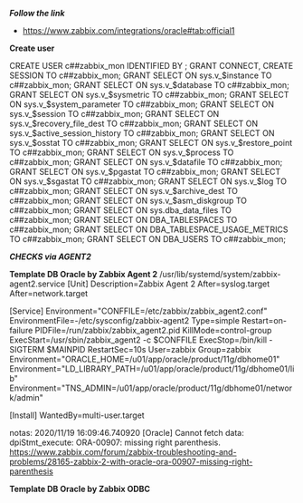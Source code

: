 ***Follow the link***
* https://www.zabbix.com/integrations/oracle#tab:official1



**Create user**

  CREATE USER c##zabbix_mon IDENTIFIED BY <password>;
  GRANT CONNECT, CREATE SESSION TO c##zabbix_mon;
  GRANT SELECT ON sys.v_$instance TO c##zabbix_mon;
  GRANT SELECT ON sys.v_$database TO c##zabbix_mon;
  GRANT SELECT ON sys.v_$sysmetric TO c##zabbix_mon;
  GRANT SELECT ON sys.v_$system_parameter TO c##zabbix_mon;
  GRANT SELECT ON sys.v_$session TO c##zabbix_mon;
  GRANT SELECT ON sys.v_$recovery_file_dest TO c##zabbix_mon;
  GRANT SELECT ON sys.v_$active_session_history TO c##zabbix_mon;
  GRANT SELECT ON sys.v_$osstat TO c##zabbix_mon;
  GRANT SELECT ON sys.v_$restore_point TO c##zabbix_mon;
  GRANT SELECT ON sys.v_$process TO c##zabbix_mon;
  GRANT SELECT ON sys.v_$datafile TO c##zabbix_mon;
  GRANT SELECT ON sys.v_$pgastat TO c##zabbix_mon;
  GRANT SELECT ON sys.v_$sgastat TO c##zabbix_mon;
  GRANT SELECT ON sys.v_$log TO c##zabbix_mon;
  GRANT SELECT ON sys.v_$archive_dest TO c##zabbix_mon;
  GRANT SELECT ON sys.v_$asm_diskgroup TO c##zabbix_mon;
  GRANT SELECT ON sys.dba_data_files TO c##zabbix_mon;
  GRANT SELECT ON DBA_TABLESPACES TO c##zabbix_mon;
  GRANT SELECT ON DBA_TABLESPACE_USAGE_METRICS TO c##zabbix_mon;
  GRANT SELECT ON DBA_USERS TO c##zabbix_mon;



***CHECKS via AGENT2***

**Template DB Oracle by Zabbix Agent 2**
/usr/lib/systemd/system/zabbix-agent2.service
[Unit]
Description=Zabbix Agent 2
After=syslog.target
After=network.target

[Service]
Environment="CONFFILE=/etc/zabbix/zabbix_agent2.conf"
EnvironmentFile=-/etc/sysconfig/zabbix-agent2
Type=simple
Restart=on-failure
PIDFile=/run/zabbix/zabbix_agent2.pid
KillMode=control-group
ExecStart=/usr/sbin/zabbix_agent2 -c $CONFFILE
ExecStop=/bin/kill -SIGTERM $MAINPID
RestartSec=10s
User=zabbix
Group=zabbix
Environment="ORACLE_HOME=/u01/app/oracle/product/11g/dbhome01"
Environment="LD_LIBRARY_PATH=/u01/app/oracle/product/11g/dbhome01/lib"
Environment="TNS_ADMIN=/u01/app/oracle/product/11g/dbhome01/network/admin"

[Install]
WantedBy=multi-user.target


notas:
2020/11/19 16:09:46.740920 [Oracle] Cannot fetch data: dpiStmt_execute: ORA-00907: missing right parenthesis.
https://www.zabbix.com/forum/zabbix-troubleshooting-and-problems/28165-zabbix-2-with-oracle-ora-00907-missing-right-parenthesis


**Template DB Oracle by Zabbix ODBC**


